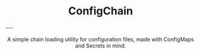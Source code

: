 <h1 style="text-align: center">ConfigChain</h1>
---

<p style="text-align: center">
    A simple chain loading utility for configuration files, made with ConfigMaps and Secrets in mind.
</p>